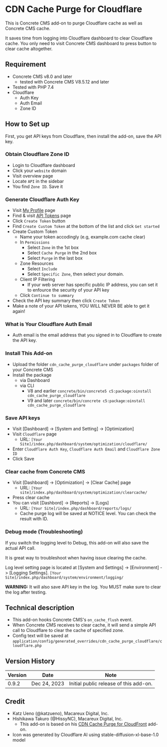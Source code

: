 # CDN Cache Purge for Cloudflare

This is Concrete CMS add-on to purge Cloudflare cache as well as Concrete CMS cache.

It saves time from logging into Cloudflare dashboard to clear Cloudflare cache. You only need to visit Concrete CMS dashboard to press button to clear cache altogether.

## Requirement

- Concrete CMS v8.0 and later
    - tested with Concrete CMS V8.5.12 and later
- Tested with PHP 7.4
- Cloudflare
    - Auth Key
    - Auth Email
    - Zone ID

## How to Set up

First, you get API keys from Cloudflare, then install the add-on, save the API key.

### Obtain Cloudflare Zone ID

- Login to Cloudflare dashboard
- Click your `website` domain
- Visit overview page
- Locate `API` in the sidebar
- You find `Zone ID`. Save it

### Generate Cloudflare Auth Key

- Visit [My Profile](https://dash.cloudflare.com/profile) page
- Find & visit [API Tokens](https://dash.cloudflare.com/profile/api-tokens) page
- Click `Create Token` button
- Find `Create Custom Token` at the bottom of the list and click `Get started`
- Create Custom Token
    - Name your token accodingly (e.g, example.com cache clear)
    - In `Permissions`
        - Select `Zone` in the 1st box
        - Select `Cache Purge` in the 2nd box
        - Select `Purge` in the last box
    - Zone Resources
        - Select `Include`
        - Select `Specific Zone`, then select your domain.
    - Client IP Filtering
        - If your web server has specific public IP address, you can set it to enfource the security of your API key
    - Click `Continue to summary`
- Check the API key summary then click `Create Token`
- Make a note of your API tokens, YOU WILL NEVER BE able to get it again!

### What is Your Cloudflare Auth Email

- Auth email is the email address that you signed in to Cloudflare to create the API key.

### Install This Add-on

- Upload the folder `cdn_cache_purge_cloudflare` under `packages` folder of your Concrete CMS
- Install the package
    - via Dashboard
    - via CLI
        - V8 and earlier `concrete/bin/concrete5 c5:package:oinstall cdn_cache_purge_cloudflare`
        - V9 and later `concrete/bin/concrete c5:package:oinstall cdn_cache_purge_cloudflare`

### Save API keys

- Visit [Dashboard] -> [System and Setting] -> [Optimization]
- Visit `Cloudflare` page
    - URL: `[Your Site]/index.php/dashboard/system/optimization/cloudflare/`
- Enter `Cloudflare Auth Key`, `Cloudflare Auth Email` and `Cloudflare Zone ID`
- Click Save

### Clear cache from Concrete CMS

- Visit [Dashboard] -> [Optimization] -> [Clear Cache] page
    - URL: `[Your site]/index.php/dashboard/system/optimization/clearcache/`
- Press clear cache
- You can visit [Dashbord] -> [Reports] -> [Logs]
    - URL: `[Your Site]/index.php/dashboard/reports/logs/`
    - Cache purge log will be saved at NOTICE level. You can check the result with ID.

### Debug mode (Troubleshooting)

If you switch the logging level to Debug, this add-on will also save the actual API call.

It is great way to troubleshoot when having issue clearing the cache.

Log level setting page is located at [System and Settings] -> [Environment] -> [Logging Settings]. `[Your Site]/index.php/dashboard/system/environment/logging/`

**WARNING:** It will also save API key in the log. You MUST make sure to clear the log after testing.

## Technical description

- This add-on hooks Concrete CMS's `on_cache_flush` event.
- When Concrete CMS receives to clear cache, it will send a simple API call to Cloudflare to clear the cache of specified zone.
- Config text will be saved at `application/config/generated_overrides/cdn_cache_purge_cloudflare/cloudflare.php`

## Version History

Version | Date         | Note
--------|--------------|--------
0.9.2   | Dec 24, 2023 | Initial public release of this add-on.

## Credit

- Katz Ueno (@katzueno), Macareux Digital, Inc.
- Hishikawa Takuro (@HissyNC), Macareux Digital, Inc.
    - This add-on is based on his [CDN Cache Purge for CloudFront](https://github.com/MacareuxDigital/addon_cdn_cache_purge_cloudfront) add-on.
- Icon was generated by Cloudflare AI using stable-diffusion-xl-base-1.0 model